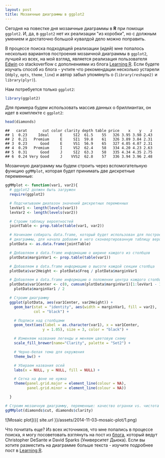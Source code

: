 ```yaml
---
layout: post
title: Мозаичные диаграммы в ggplot2
---
```


Сегодня на повестке дня мозаичные диаграммы в **R** при помощи `ggplot2`. И,
да, в `ggplot2` нет их реализации "из коробки", но с должным умением и
достаточно большой кувалдой дело можно поправить.

В процессе поиска подходящей реализации (идей) мне попалось несколько вариантов
построения мозаичной диаграммы в `ggplot2`, лучшей из всех, на мой взгляд,
является реализация пользователя [Edwin][1] со stackoverflow с дополнениями из
блога [Learning R][2]. Если будете изучать способ из блога - учтите что
рекомендации несколько устарели (`ddply`, `opts`, `theme_line`) и автор забыл
упомянуть о (`library(reshape2)` и `library(plyr)`).

Нам потребуется только `ggplot2`:

```r
library(ggplot2)
```

Для примера будем использовать массив данных о бриллиантах, он идет в комплекте
с `ggplot2`:

```r
head(diamonds)
```

```
##   carat       cut color clarity depth table price    x    y    z
## 1  0.23     Ideal     E     SI2  61.5    55   326 3.95 3.98 2.43
## 2  0.21   Premium     E     SI1  59.8    61   326 3.89 3.84 2.31
## 3  0.23      Good     E     VS1  56.9    65   327 4.05 4.07 2.31
## 4  0.29   Premium     I     VS2  62.4    58   334 4.20 4.23 2.63
## 5  0.31      Good     J     SI2  63.3    58   335 4.34 4.35 2.75
## 6  0.24 Very Good     J    VVS2  62.8    57   336 3.94 3.96 2.48
```

Мозаичную диаграмму мы будем строить через вспомогательную функцию `ggMMplot`,
которая будет принимать две дискретные переменные:

```r
ggMMplot <- function(var1, var2){
  # ggplot2 должен быть загружен
  require(ggplot2)

  # Подсчитываем диапазон значений дискретных переменных
  levVar1 <- length(levels(var1))
  levVar2 <- length(levels(var2))

  # Строим таблицу вероятностей
  jointTable <- prop.table(table(var1, var2))

  # Начинаем собирать data.frame, который будет использован для построения
  # диаграммы, для начала добавим в него сконвертированную таблицу вероятностей
  plotData <- as.data.frame(jointTable)

  # Добавляем в data.frame информацию о ширине каждого из столбцов
  plotData$marginVar1 <- prop.table(table(var1))

  # Добавляем в data.frame информацию о высоте каждой секции столбца
  plotData$var2Height <- plotData$Freq / plotData$marginVar1

  # Добавляем в data.frame информацию о положении центра каждого столбца
  plotData$var1Center <- c(0, cumsum(plotData$marginVar1)[1:levVar1 - 1]) +
    plotData$marginVar1 / 2

  # Строим диаграмму
  ggplot(plotData, aes(var1Center, var2Height)) +
    geom_bar(stat = "identity", aes(width = marginVar1, fill = var2),
             col = "black") +

    # Подписи над столбцами
    geom_text(aes(label = as.character(var1), x = var1Center,
                 y = 1.05), size = 3, color = "black") +

    # Изменяем название легенды и меняем цветовую схему
    scale_fill_brewer(name="Clarity", palette = "Set2") +

    # Черно-белая тема для окружения
    theme_bw() +

    # Убираем названия осей
    labs(x = NULL, y = NULL, fill = NULL) +

    # Сетка на фоне не нужна
    theme(panel.grid.major = element_line(colour = NA),
          panel.grid.minor = element_line(colour = NA))

  }

# Строим мозаичную диаграмму, переменные: качество огранки vs. чистота
ggMMplot(diamonds$cut, diamonds$clarity)
```

![Mosaic plot]({{ site.url }}/assets/2014-11-03-mosaic-plot/1.png)

Что почитать еще? Из всех источников, что мне попались в процессе поиска, я
могу посоветовать взглянуть на пост из [блога][3], который ведут
Christopher DeSante и David Sparks (Университет Дьюка). Если вы
хотите разместить на диаграмме больше текста - изучите подробнее пост в
[Learning R][2].

  [1]: http://stackoverflow.com/a/19258045 "Edwin's answer"
  [2]: http://learnr.wordpress.com/2009/03/29/ggplot2_marimekko_mosaic_chart/
  [3]: http://is-r.tumblr.com/post/33290921643/simple-marimekko-mosaic-plots
